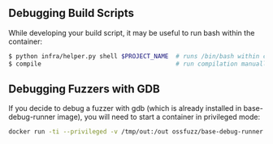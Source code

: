 ## Debugging Build Scripts

While developing your build script, it may be useful to run bash within the
container:

```bash
$ python infra/helper.py shell $PROJECT_NAME  # runs /bin/bash within container
$ compile                                     # run compilation manually
```

## Debugging Fuzzers with GDB

If you decide to debug a fuzzer with gdb (which is already installed in base-debug-runner image),
you will need to start a container in privileged mode:

```bash
docker run -ti --privileged -v /tmp/out:/out ossfuzz/base-debug-runner gdb /out/fuzzer_name
```
